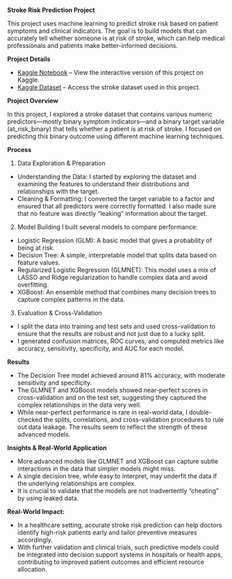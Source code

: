 **Stroke Risk Prediction Project**

This project uses machine learning to predict stroke risk based on patient symptoms and clinical indicators. The goal is to build models that can accurately tell whether someone is at risk of stroke, which can help medical professionals and patients make better-informed decisions.

**Project Details**

- [Kaggle Notebook](https://www.kaggle.com/code/claraladitan/stroke-risk-prediction-model-comparison) – View the interactive version of this project on Kaggle.
- [Kaggle Dataset](https://www.kaggle.com/datasets/mahatiratusher/stroke-risk-prediction-dataset/data) – Access the stroke dataset used in this project.


**Project Overview**

In this project, I explored a stroke dataset that contains various numeric predictors—mostly binary symptom indicators—and a binary target variable (at_risk_binary) that tells whether a patient is at risk of stroke. I focused on predicting this binary outcome using different machine learning techniques.

**Process**

1. Data Exploration & Preparation

- Understanding the Data: I started by exploring the dataset and examining the features to understand their distributions and relationships with the target.
- Cleaning & Formatting: I converted the target variable to a factor and ensured that all predictors were correctly formatted. I also made sure that no feature was directly “leaking” information about the target.

2. Model Building
I built several models to compare performance:

- Logistic Regression (GLM): A basic model that gives a probability of being at risk.
- Decision Tree: A simple, interpretable model that splits data based on feature values.
- Regularized Logistic Regression (GLMNET): This model uses a mix of LASSO and Ridge regularization to handle complex data and avoid overfitting.
- XGBoost: An ensemble method that combines many decision trees to capture complex patterns in the data.
  
3. Evaluation & Cross-Validation

- I split the data into training and test sets and used cross-validation to ensure that the results are robust and not just due to a lucky split.
- I generated confusion matrices, ROC curves, and computed metrics like accuracy, sensitivity, specificity, and AUC for each model.
  
**Results**

- The Decision Tree model achieved around 81% accuracy, with moderate sensitivity and specificity.
- The GLMNET and XGBoost models showed near-perfect scores in cross-validation and on the test set, suggesting they captured the complex relationships in the data very well.
- While near-perfect performance is rare in real-world data, I double-checked the splits, correlations, and cross-validation procedures to rule out data leakage. The results seem to reflect the strength of these advanced models.

**Insights & Real-World Application**

- More advanced models like GLMNET and XGBoost can capture subtle interactions in the data that simpler models might miss.
- A single decision tree, while easy to interpret, may underfit the data if the underlying relationships are complex.
- It is crucial to validate that the models are not inadvertently “cheating” by using leaked data.

**Real-World Impact:**

- In a healthcare setting, accurate stroke risk prediction can help doctors identify high-risk patients early and tailor preventive measures accordingly.
- With further validation and clinical trials, such predictive models could be integrated into decision support systems in hospitals or health apps, contributing to improved patient outcomes and efficient resource allocation.
